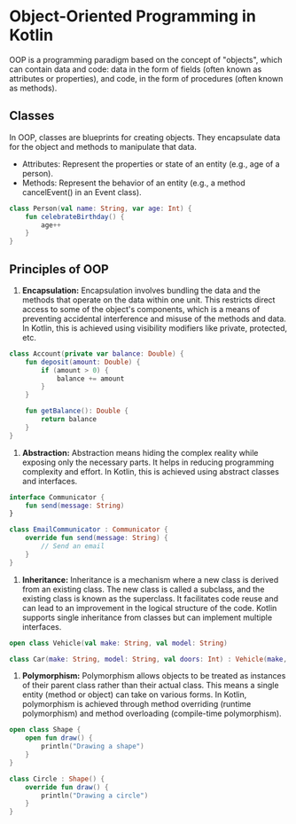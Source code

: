 # Object-Oriented Programming in Kotlin
OOP is a programming paradigm based on the concept of "objects", which can contain data and code: data in the form of fields (often known as attributes or properties), and code, in the form of procedures (often known as methods).

## Classes
In OOP, classes are blueprints for creating objects. They encapsulate data for the object and methods to manipulate that data.

- Attributes: Represent the properties or state of an entity (e.g., age of a person).
- Methods: Represent the behavior of an entity (e.g., a method cancelEvent() in an Event class).

```kotlin
class Person(val name: String, var age: Int) {
    fun celebrateBirthday() {
        age++
    }
}
```

## Principles of OOP
1. **Encapsulation:** Encapsulation involves bundling the data and the methods that operate on the data within one unit. This restricts direct access to some of the object's components, which is a means of preventing accidental interference and misuse of the methods and data. In Kotlin, this is achieved using visibility modifiers like private, protected, etc.

```kotlin
class Account(private var balance: Double) {
    fun deposit(amount: Double) {
        if (amount > 0) {
            balance += amount
        }
    }

    fun getBalance(): Double {
        return balance
    }
}
```

1. **Abstraction:** Abstraction means hiding the complex reality while exposing only the necessary parts. It helps in reducing programming complexity and effort. In Kotlin, this is achieved using abstract classes and interfaces.

```kotlin
interface Communicator {
    fun send(message: String)
}

class EmailCommunicator : Communicator {
    override fun send(message: String) {
        // Send an email
    }
}
```

1. **Inheritance:** Inheritance is a mechanism where a new class is derived from an existing class. The new class is called a subclass, and the existing class is known as the superclass. It facilitates code reuse and can lead to an improvement in the logical structure of the code. Kotlin supports single inheritance from classes but can implement multiple interfaces.

```kotlin
open class Vehicle(val make: String, val model: String)

class Car(make: String, model: String, val doors: Int) : Vehicle(make, model)
```

1. **Polymorphism:** Polymorphism allows objects to be treated as instances of their parent class rather than their actual class. This means a single entity (method or object) can take on various forms. In Kotlin, polymorphism is achieved through method overriding (runtime polymorphism) and method overloading (compile-time polymorphism).

```kotlin
open class Shape {
    open fun draw() {
        println("Drawing a shape")
    }
}

class Circle : Shape() {
    override fun draw() {
        println("Drawing a circle")
    }
}
```
